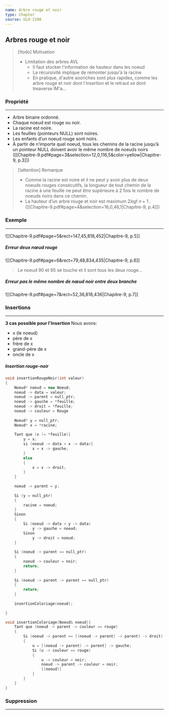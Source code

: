 ```yaml
---
name: Arbre rouge et noir
type: Chapter
course: GLO-2100
---
```


Arbres rouge et noir
---
> [!todo] Motivation
> - Limitation des arbres AVL
> 	- Il faut stocker l'information de hauteur dans les noeud
> 	- La récursivité implique de remonter jusqu'à la racine
> 	- En pratique, d'autre aooriches sont plus rapides, comme les arbre rouge et noir dont l'insertion et le retraut se dont treaverse lM'a...
### Propriété
---
- Arbre binaire ordonné. 
- Chaque noeud est rouge ou noir. 
- La racine est noire. 
- Les feuilles (pointeurs NULL) sont noires. 
- Les enfants d’un noeud rouge sont noirs. 
- À partir de n’importe quel noeud, tous les chemins de la racine jusqu’à un pointeur NULL doivent avoir le même nombre de noeuds noirs
([[Chapitre-9.pdf#page=3&selection=12,0,116,5&color=yellow|Chapitre-9, p.3]])

> [!attention] Remarque
> - Comme la racine est noire et il ne peut y avoir plus de deux noeuds rouges consécutifs, la longueur de tout chemin de la racine à une feuille ne peut être supérieure à 2 fois le nombre de noeuds noirs dans ce chemin. 
> - La hauteur d’un arbre rouge et noir est maximum 2𝑙𝑜𝑔! 𝑛 + 1 .
([[Chapitre-9.pdf#page=4&selection=16,0,46,1|Chapitre-9, p.4]])
### Exemple
---
![[Chapitre-9.pdf#page=5&rect=147,45,818,452|Chapitre-9, p.5]]
##### Erreur deux nœud rouge
![[Chapitre-9.pdf#page=6&rect=79,48,834,435|Chapitre-9, p.6]]

> Le noeud 90 et 95 se touche et il sont tous les deux rouge...

##### Erreur pas le même nombre de nœud noir entre deux branche
![[Chapitre-9.pdf#page=7&rect=52,36,818,436|Chapitre-9, p.7]]

### Insertions
---
**3 cas possible pour l'Insertion**
Nous avons:
- x (le noeud)
- père de x
- frère de x
- grand-père de x
- oncle de x
##### Insertion rouge-noir
```c++
void insertionRougeNoir(int valeur)
{
	Noeud* noeud = new Noeud;
	noeud -> data = valeur;
	noeud -> parent = null_ptr;
	noeud -> gauche = *feuille;
	noeud -> droit = *feuille;
	noeud -> couleur = Rouge
	
	Noeud* y = null_ptr;
	Noeud* x = *racine;
	
	Tant que (x != *feuille){
		y = x;
		si (noeud -> data < x -> data){
			x = x -> gauche;
		}
		else
		{
			x = x -> droit;
		}
	}
	
	noeud -> parent = y;
	
	Si (y = null_ptr)
	{
		racine = noeud;
	}
	Sinon
	{
		Si (noeud -> data < y -> data)
			y -> gauche = noeud;
		Sinon
			y -> droit = noeud;
	}
	
	Si (noeud -> parent == null_ptr)
	{
		noeud -> couleur = noir;
		return;
	}
	
	Si (noeud -> parent -> parent == null_ptr)
	{
		return;
	}
	
	insertionColoriage(noeud);
	
}
```

```c++
void insertionColoriage(Noeud& noeud){
	Tant que (noeud -> parent -> couleur == rouge)
	{
		Si (noeud -> parent == [(noeud -> parent) -> parent] -> droit)
		{
			u = [(noeud -> parent) -> parent] -> gauche;
			Si (u -> couleur == rouge)
			{
				u -> couleur = noir;
				noeud -> parent -> couleur = noir;
				[(noeud)]
			}
		}
	}
}
```

### Suppression
---